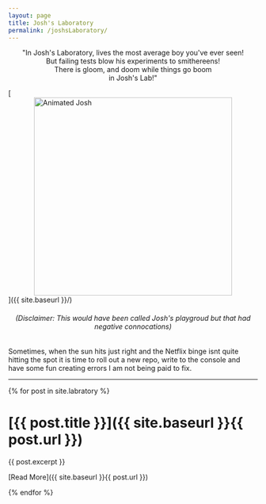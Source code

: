 ```yaml
---
layout: page
title: Josh's Laboratory
permalink: /joshsLaboratory/
---
```

<p style="text-align:center">"In Josh's Laboratory, lives the most average boy you've ever seen! <br>
But failing tests blow his experiments to smithereens! <br>
There is gloom, and doom while things go boom <br>
in Josh's Lab!" </p>

[<img src="{{ site.baseurl }}/images/dexterLab.jpeg" alt="Animated Josh" 
    style="width: 400px; 
    display: block;
    margin-left: auto;
    margin-right: auto;"/>]({{ site.baseurl }}/)

<h6 style="text-align:center">(Disclaimer: This would have been called Josh's playgroud but that had negative connocations)</h6>

Sometimes, when the sun hits just right and the Netflix binge isnt quite hitting the spot it is time to roll out a new repo,
write to the console and have some fun creating errors I am not being paid to fix.

-----------------------------------

{% for post in site.labratory %}

[{{ post.title }}]({{ site.baseurl }}{{ post.url }})
====================================================

{{ post.excerpt }}

[Read More]({{ site.baseurl }}{{ post.url }})

{% endfor %}
